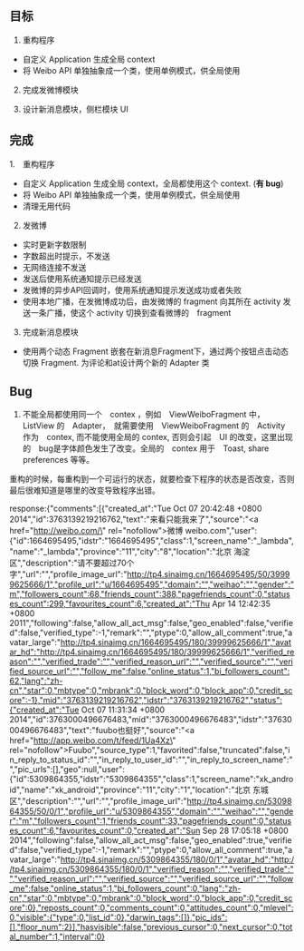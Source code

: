 ## 目标

1. 重构程序

* 自定义 Application 生成全局 context
* 将 Weibo API 单独抽象成一个类，使用单例模式，供全局使用


2. 完成发微博模块

3. 设计新消息模块，侧栏模块 UI


## 完成

1.　重构程序

* 自定义 Application 生成全局 context，全局都使用这个 context. (**有 bug**)
* 将 Weibo API 单独抽象成一个类，使用单例模式，供全局使用
* 清理无用代码

2. 发微博

* 实时更新字数限制
* 字数超出时提示，不发送
* 无网络连接不发送
* 发送后使用系统通知提示已经发送
* 发微博的异步API回调时，使用系统通知提示发送成功或者失败
* 使用本地广播，在发微博成功后，由发微博的 fragment 向其所在 activity 发送一条广播，使这个 activity 切换到查看微博的　fragment


3. 完成新消息模块

* 使用两个动态 Fragment 嵌套在新消息Fragment下，通过两个按钮点击动态切换 Fragment. 为评论和at设计两个新的 Adapter 类

## Bug

1. 不能全局都使用同一个　contex ，例如　ViewWeiboFragment 中，　ListView 的　Adapter，　就需要使用　ViewWeiboFragment 的　Activity 
作为　contex, 而不能使用全局的 contex, 否则会引起　UI 的改变，这里出现的　bug是字体颜色发生了改变。全局的　contex 用于　Toast, share preferences 等等。

重构的时候，每重构到一个可运行的状态，就要检查下程序的状态是否改变，否则最后很难知道是哪里的改变导致程序出错。


response:{"comments":[{"created_at":"Tue Oct 07 20:42:48 +0800 2014","id":3763139219216762,"text":"来看只能我来了","source":"<a href=\"http://weibo.com/\" rel=\"nofollow\">微博 weibo.com</a>","user":{"id":1664695495,"idstr":"1664695495","class":1,"screen_name":"_Iambda","name":"_Iambda","province":"11","city":"8","location":"北京 海淀区","description":"请不要超过70个字","url":"","profile_image_url":"http://tp4.sinaimg.cn/1664695495/50/39999625666/1","profile_url":"u/1664695495","domain":"","weihao":"","gender":"m","followers_count":68,"friends_count":388,"pagefriends_count":0,"statuses_count":299,"favourites_count":6,"created_at":"Thu Apr 14 12:42:35 +0800 2011","following":false,"allow_all_act_msg":false,"geo_enabled":false,"verified":false,"verified_type":-1,"remark":"","ptype":0,"allow_all_comment":true,"avatar_large":"http://tp4.sinaimg.cn/1664695495/180/39999625666/1","avatar_hd":"http://tp4.sinaimg.cn/1664695495/180/39999625666/1","verified_reason":"","verified_trade":"","verified_reason_url":"","verified_source":"","verified_source_url":"","follow_me":false,"online_status":1,"bi_followers_count":62,"lang":"zh-cn","star":0,"mbtype":0,"mbrank":0,"block_word":0,"block_app":0,"credit_score":-1},"mid":"3763139219216762","idstr":"3763139219216762","status":{"created_at":"Tue Oct 07 11:31:34 +0800 2014","id":3763000496676483,"mid":"3763000496676483","idstr":"3763000496676483","text":"fuubo也挺好","source":"<a href=\"http://app.weibo.com/t/feed/1Ua4Xz\" rel=\"nofollow\">Fuubo</a>","source_type":1,"favorited":false,"truncated":false,"in_reply_to_status_id":"","in_reply_to_user_id":"","in_reply_to_screen_name":"","pic_urls":[],"geo":null,"user":{"id":5309864355,"idstr":"5309864355","class":1,"screen_name":"xk_android","name":"xk_android","province":"11","city":"1","location":"北京 东城区","description":"","url":"","profile_image_url":"http://tp4.sinaimg.cn/5309864355/50/0/1","profile_url":"u/5309864355","domain":"","weihao":"","gender":"m","followers_count":1,"friends_count":33,"pagefriends_count":0,"statuses_count":6,"favourites_count":0,"created_at":"Sun Sep 28 17:05:18 +0800 2014","following":false,"allow_all_act_msg":false,"geo_enabled":true,"verified":false,"verified_type":-1,"remark":"","ptype":0,"allow_all_comment":true,"avatar_large":"http://tp4.sinaimg.cn/5309864355/180/0/1","avatar_hd":"http://tp4.sinaimg.cn/5309864355/180/0/1","verified_reason":"","verified_trade":"","verified_reason_url":"","verified_source":"","verified_source_url":"","follow_me":false,"online_status":1,"bi_followers_count":0,"lang":"zh-cn","star":0,"mbtype":0,"mbrank":0,"block_word":0,"block_app":0,"credit_score":0},"reposts_count":0,"comments_count":0,"attitudes_count":0,"mlevel":0,"visible":{"type":0,"list_id":0},"darwin_tags":[]},"pic_ids":[],"floor_num":2}],"hasvisible":false,"previous_cursor":0,"next_cursor":0,"total_number":1,"interval":0}
